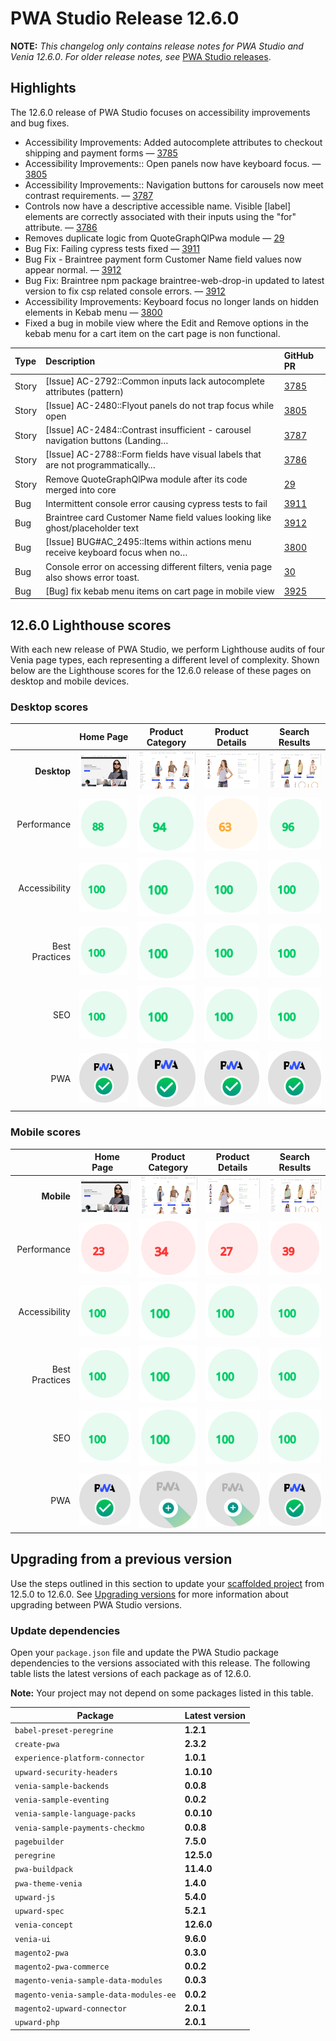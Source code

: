 # PWA Studio Release 12.6.0

**NOTE:**
_This changelog only contains release notes for PWA Studio and Venia 12.6.0_.
_For older release notes, see_ [PWA Studio releases][].

## Highlights

The 12.6.0 release of PWA Studio focuses on accessibility improvements and bug fixes.
  
-   Accessibility Improvements: Added autocomplete attributes to checkout shipping and payment forms — [3785][]  
-   Accessibility Improvements:: Open panels now have keyboard focus. — [3805][]   
-   Accessibility Improvements:: Navigation buttons for carousels now meet contrast requirements. — [3787][]  
-   Controls now have a descriptive accessible name. Visible \[label] elements are correctly associated with their inputs using the "for" attribute. — [3786][]  
-   Removes duplicate logic from QuoteGraphQlPwa module — [29][]  
-   Bug Fix: Failing cypress tests fixed — [3911][]  
-   Bug Fix - Braintree payment form Customer Name field values now appear normal. — [3912][]  
-   Bug Fix: Braintree npm package braintree-web-drop-in updated to latest version to fix csp related console errors. — [3912][]  
-   Accessibility Improvements: Keyboard focus no longer lands on hidden elements in Kebab menu — [3800][]   
-   Fixed a bug in mobile view where the Edit and Remove options in the kebab menu for a cart item on the cart page is non functional.  


| Type  | Description                                                                      | GitHub PR |
| :---- | :------------------------------------------------------------------------------- | :-------- |
| Story | \[Issue] AC-2792::Common inputs lack autocomplete attributes (pattern)           | [3785][]  |
| Story | \[Issue] AC-2480::Flyout panels do not trap focus while open                     | [3805][]  |
| Story | \[Issue] AC-2484::Contrast insufficient - carousel navigation buttons (Landing…  | [3787][]  |
| Story | \[Issue] AC-2788::Form fields have visual labels that are not programmatically…  | [3786][]  |
| Story | Remove QuoteGraphQlPwa module after its code merged into core                    | [29][]    |
| Bug   | Intermittent console error causing cypress tests to fail                         | [3911][]  |
| Bug   | Braintree card Customer Name field values looking like ghost/placeholder text    | [3912][]  |
| Bug   | \[Issue] BUG#AC_2495::Items within actions menu receive keyboard focus when no…  | [3800][]  |
| Bug   | Console error on accessing different filters, venia page also shows error toast. | [30][]    |
| Bug   | \[Bug] fix kebab menu items on cart page in mobile view                          | [3925][]  |

## 12.6.0 Lighthouse scores

With each new release of PWA Studio, we perform Lighthouse audits of four Venia page types, each representing a different level of complexity. Shown below are the Lighthouse scores for the 12.6.0 release of these pages on desktop and mobile devices.

### Desktop scores

|               | Home Page | Product Category | Product Details | Search Results |
| ------------: | :---------------: | :---------------: | :---------------: | :---------------: |
| **Desktop** | ![](images/venia_page_home.png) | ![](images/venia_page_category.png) | ![](images/venia_page_details.png) | ![](images/venia_page_search.png) |
| Performance | ![](images/score_88.svg) | ![](images/score_94.svg) | ![](images/score_63.svg) | ![](images/score_96.svg) |
| Accessibility | ![](images/score_100.svg) | ![](images/score_100.svg) | ![](images/score_100.svg) | ![](images/score_100.svg) | ![](images/score_100.svg) |
| Best Practices | ![](images/score_100.svg) | ![](images/score_100.svg) | ![](images/score_100.svg) | ![](images/score_100.svg) | ![](images/score_100.svg) |
| SEO | ![](images/score_100.svg) | ![](images/score_100.svg) | ![](images/score_100.svg) | ![](images/score_100.svg) | ![](images/score_100.svg) |
| PWA | ![](images/pwa_perfect.svg) | ![](images/pwa_perfect.svg) | ![](images/pwa_perfect.svg) | ![](images/pwa_perfect.svg) | ![](images/pwa_perfect.svg) |

### Mobile scores

|               | &nbsp;&nbsp;Home Page&nbsp;&nbsp; | Product Category | Product Details | Search Results |
| ------------: | :---------------: | :---------------: | :---------------: | :---------------: |
| **Mobile** | ![](images/venia_page_home.png) | ![](images/venia_page_category.png) | ![](images/venia_page_details.png) | ![](images/venia_page_search.png) |
| Performance | ![](images/score_23.svg) | ![](images/score_34.svg) | ![](images/score_27.svg) | ![](images/score_39.svg) |
| Accessibility | ![](images/score_100.svg) | ![](images/score_100.svg) | ![](images/score_100.svg) | ![](images/score_100.svg) |
| Best Practices | ![](images/score_100.svg) | ![](images/score_100.svg) | ![](images/score_100.svg) | ![](images/score_100.svg) |
| SEO | ![](images/score_100.svg) | ![](images/score_100.svg) | ![](images/score_100.svg) | ![](images/score_100.svg) |
| PWA | ![](images/pwa_perfect.svg) | ![](images/pwa_imperfect.svg) | ![](images/pwa_imperfect.svg) | ![](images/pwa_perfect.svg) |

## Upgrading from a previous version

Use the steps outlined in this section to update your [scaffolded project][] from 12.5.0 to 12.6.0.
See [Upgrading versions][] for more information about upgrading between PWA Studio versions.

[scaffolded project]: https://developer.adobe.com/commerce/pwa-studio/tutorials/
[upgrading versions]: https://developer.adobe.com/commerce/pwa-studio/guides/upgrading-versions/

### Update dependencies

Open your `package.json` file and update the PWA Studio package dependencies to the versions associated with this release.
The following table lists the latest versions of each package as of 12.6.0.

**Note:**
Your project may not depend on some packages listed in this table.

| Package                             | Latest version |
|-------------------------------------|----------------|
| `babel-preset-peregrine`            | **1.2.1**      |
| `create-pwa`                        | **2.3.2**      |
| `experience-platform-connector`     | **1.0.1**      |
| `upward-security-headers`           | **1.0.10**     |
| `venia-sample-backends`             | **0.0.8**      |
| `venia-sample-eventing`             | **0.0.2**      |
| `venia-sample-language-packs`       | **0.0.10**     |
| `venia-sample-payments-checkmo`     | **0.0.8**      |
| `pagebuilder`                       | **7.5.0**      |
| `peregrine`                         | **12.5.0**     |
| `pwa-buildpack`                     | **11.4.0**     |
| `pwa-theme-venia`                   | **1.4.0**      |
| `upward-js`                         | **5.4.0**      |
| `upward-spec`                       | **5.2.1**      |
| `venia-concept`                     | **12.6.0**     |
| `venia-ui`                          | **9.6.0**      |
| `magento2-pwa`                      | **0.3.0**      |
| `magento2-pwa-commerce`             | **0.0.2**      |
| `magento-venia-sample-data-modules` | **0.0.3**      |
| `magento-venia-sample-data-modules-ee`| **0.0.2**    |
| `magento2-upward-connector`         | **2.0.1**      |
| `upward-php`                        | **2.0.1**      |

[3785]: https://github.com/magento/pwa-studio/pull/3785
[3805]: https://github.com/magento/pwa-studio/pull/3805
[3787]: https://github.com/magento/pwa-studio/pull/3787
[3786]: https://github.com/magento/pwa-studio/pull/3786
[29]: https://github.com/magento-commerce/magento2-pwa/pull/29
[3911]: https://github.com/magento/pwa-studio/pull/3911
[3912]: https://github.com/magento/pwa-studio/pull/3912
[3800]: https://github.com/magento/pwa-studio/pull/3800
[30]: https://github.com/magento-commerce/magento2-pwa/pull/30
[3925]: https://github.com/magento/pwa-studio/pull/3925

[PWA Studio releases]: https://github.com/magento/pwa-studio/releases
